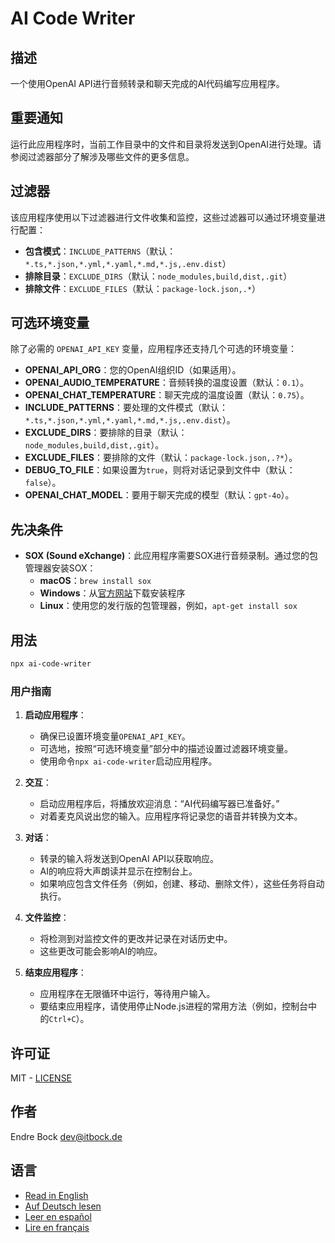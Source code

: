 # AI Code Writer

## 描述

一个使用OpenAI API进行音频转录和聊天完成的AI代码编写应用程序。

## 重要通知

运行此应用程序时，当前工作目录中的文件和目录将发送到OpenAI进行处理。请参阅过滤器部分了解涉及哪些文件的更多信息。

## 过滤器

该应用程序使用以下过滤器进行文件收集和监控，这些过滤器可以通过环境变量进行配置：

- **包含模式**：`INCLUDE_PATTERNS`（默认：`*.ts,*.json,*.yml,*.yaml,*.md,*.js,.env.dist`）
- **排除目录**：`EXCLUDE_DIRS`（默认：`node_modules,build,dist,.git`）
- **排除文件**：`EXCLUDE_FILES`（默认：`package-lock.json,.*`）

## 可选环境变量

除了必需的 `OPENAI_API_KEY` 变量，应用程序还支持几个可选的环境变量：

- **OPENAI_API_ORG**：您的OpenAI组织ID（如果适用）。
- **OPENAI_AUDIO_TEMPERATURE**：音频转换的温度设置（默认：`0.1`）。
- **OPENAI_CHAT_TEMPERATURE**：聊天完成的温度设置（默认：`0.75`）。
- **INCLUDE_PATTERNS**：要处理的文件模式（默认：`*.ts,*.json,*.yml,*.yaml,*.md,*.js,.env.dist`）。
- **EXCLUDE_DIRS**：要排除的目录（默认：`node_modules,build,dist,.git`）。
- **EXCLUDE_FILES**：要排除的文件（默认：`package-lock.json,.?*`）。
- **DEBUG_TO_FILE**：如果设置为`true`，则将对话记录到文件中（默认：`false`）。
- **OPENAI_CHAT_MODEL**：要用于聊天完成的模型（默认：`gpt-4o`）。

## 先决条件

- **SOX (Sound eXchange)**：此应用程序需要SOX进行音频录制。通过您的包管理器安装SOX：
    - **macOS**：`brew install sox`
    - **Windows**：从[官方网站](http://sox.sourceforge.net/)下载安装程序
    - **Linux**：使用您的发行版的包管理器，例如，`apt-get install sox`

## 用法

```sh
npx ai-code-writer
```

### 用户指南

1. **启动应用程序**：
    - 确保已设置环境变量`OPENAI_API_KEY`。
    - 可选地，按照“可选环境变量”部分中的描述设置过滤器环境变量。
    - 使用命令`npx ai-code-writer`启动应用程序。

2. **交互**：
    - 启动应用程序后，将播放欢迎消息：“AI代码编写器已准备好。”
    - 对着麦克风说出您的输入。应用程序将记录您的语音并转换为文本。

3. **对话**：
    - 转录的输入将发送到OpenAI API以获取响应。
    - AI的响应将大声朗读并显示在控制台上。
    - 如果响应包含文件任务（例如，创建、移动、删除文件），这些任务将自动执行。

4. **文件监控**：
    - 将检测到对监控文件的更改并记录在对话历史中。
    - 这些更改可能会影响AI的响应。

5. **结束应用程序**：
    - 应用程序在无限循环中运行，等待用户输入。
    - 要结束应用程序，请使用停止Node.js进程的常用方法（例如，控制台中的`Ctrl+C`）。

## 许可证

MIT - [LICENSE](./LICENSE)

## 作者

Endre Bock <dev@itbock.de>

## 语言

- [Read in English](./README.md)
- [Auf Deutsch lesen](./README_de.md)
- [Leer en español](./README_es.md)
- [Lire en français](./README_fr.md)
